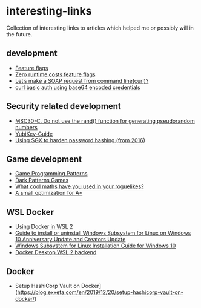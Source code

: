 # interesting-links

Collection of interesting links to articles which helped me or possibly will in the future.

## development
- [Feature flags](https://docs.microsoft.com/en-us/dotnet/architecture/cloud-native/feature-flags)
- [Zero runtime costs feature flags](https://stackoverflow.com/questions/51155408/zero-runtime-costs-feature-flags)
- [Let’s make a SOAP request from command line(curl)?](https://dasunhegoda.com/make-soap-request-command-line-curl/596/)
- [curl basic auth using base64 encoded credentials](https://osric.com/chris/accidental-developer/2018/07/curl-basic-auth-base64-encoded-credentials/)

## Security related development
- [MSC30-C. Do not use the rand() function for generating pseudorandom numbers](https://wiki.sei.cmu.edu/confluence/display/c/MSC30-C.+Do+not+use+the+rand%28%29+function+for+generating+pseudorandom+numbers)
- [YubiKey-Guide ](https://github.com/drduh/YubiKey-Guide)
- [Using SGX to harden password hashing (from 2016)](https://github.com/ctz/sgx-pwenclave)

## Game development
- [Game Programming Patterns](http://www.gameprogrammingpatterns.com)
- [Dark Patterns Games](https://www.darkpattern.games)
- [What cool maths have you used in your roguelikes?](https://www.reddit.com/r/roguelikedev/comments/9zoaec/what_cool_maths_have_you_used_in_your_roguelikes)
- [A small optimization for A*](https://coffeebraingames.wordpress.com/2019/02/23/a-small-optimization-for-a/)


## WSL Docker
- [Using Docker in WSL 2](https://code.visualstudio.com/blogs/2020/03/02/docker-in-wsl2)
- [Guide to install or uninstall Windows Subsystem for Linux on Windows 10 Anniversary Update and Creators Update](https://docs.microsoft.com/de-de/windows/wsl/install-legacy#uninstallingremoving-the-legacy-distro)
- [Windows Subsystem for Linux Installation Guide for Windows 10](https://docs.microsoft.com/de-de/windows/wsl/install-win10#step-4---download-the-linux-kernel-update-package)
- [Docker Desktop WSL 2 backend](https://docs.docker.com/docker-for-windows/wsl/)

## Docker
- Setup HashiCorp Vault on Docker](https://blog.exxeta.com/en/2019/12/20/setup-hashicorp-vault-on-docker/)
